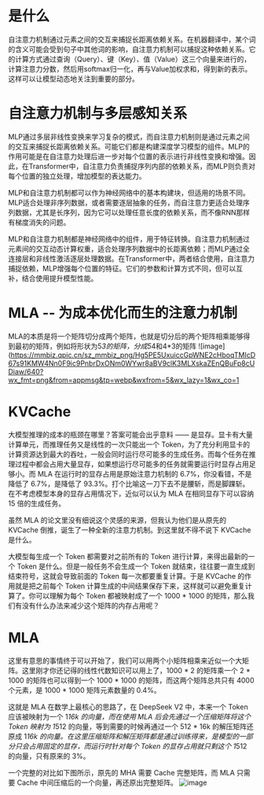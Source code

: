 # 是什么
自注意力机制通过元素之间的交互来捕捉长距离依赖关系。在机器翻译中，某个词的含义可能会受到句子中其他词的影响，自注意力机制可以捕捉这种依赖关系。它的计算方式通过查询（Query）、键（Key）、值（Value）这三个向量来进行的，计算注意力分数，然后用softmax归一化，再与Value加权求和，得到新的表示。这样可以让模型动态地关注到重要的部分。
# 自注意力机制与多层感知关系
MLP通过多层非线性变换来学习复杂的模式，而自注意力机制则是通过元素之间的交互来捕捉长距离依赖关系。可能它们都是构建深度学习模型的组件。MLP的作用可能是在自注意力处理后进一步对每个位置的表示进行非线性变换和增强。因此，在Transformer中，自注意力负责捕捉序列内部的依赖关系，而MLP则负责对每个位置的独立处理，增加模型的表达能力。

MLP和自注意力机制都可以作为神经网络中的基本构建块，但适用的场景不同。MLP适合处理非序列数据，或者需要逐层抽象的任务，而自注意力更适合处理序列数据，尤其是长序列，因为它可以处理任意长度的依赖关系，而不像RNN那样有梯度消失的问题。

MLP和自注意力机制都是神经网络中的组件，用于特征转换。自注意力机制通过元素间的交互动态计算权重，适合处理序列数据中的长距离依赖；而MLP通过全连接层和非线性激活逐层处理数据。在Transformer中，两者结合使用，自注意力捕捉依赖，MLP增强每个位置的特征。它们的参数和计算方式不同，但可以互补，结合使用提升模型性能。

#  MLA -- 为成本优化而生的注意力机制 
MLA的本质是将一个矩阵切分成两个矩阵，也就是切分后的两个矩阵相乘能够得到最初的矩阵，例如将形状为5*3的矩阵，分成5*4和4*3的矩阵
![image](https://mmbiz.qpic.cn/sz_mmbiz_png/Hg5PE5UxuiccGpWNE2cHboqTMIcD67s91KMW4Nn0F9ic9PnbrDxONm0WYwr8aBV9clK3MLXskaZEnQBuFp8cUDiaw/640?wx_fmt=png&from=appmsg&tp=webp&wxfrom=5&wx_lazy=1&wx_co=1

# KVCache
大模型推理的成本的瓶颈在哪里？答案可能会出乎意料 —— 是显存。显卡有大量计算单元，而推理任务又是线性的一次只能出一个 Token，为了充分利用显卡的计算资源达到最大的吞吐，一般会同时运行尽可能多的生成任务。而每个任务在推理过程中都会占用大量显存，如果想运行尽可能多的任务就需要运行时显存占用足够小。而 MLA 在运行时的显存占用是原始注意力机制的 6.7%，你没看错，不是降低了 6.7%，是降低了 93.3%。打个比喻这一刀下去不是腰斩，而是脚踝斩。在不考虑模型本身的显存占用情况下，近似可以认为 MLA 在相同显存下可以容纳 15 倍的生成任务。

虽然 MLA 的论文里没有细说这个灵感的来源，但我认为他们是从原先的 KVCache 倒推，诞生了一种全新的注意力机制。到这里就不得不说下 KVCache 是什么。

大模型每生成一个 Token 都需要对之前所有的 Token 进行计算，来得出最新的一个 Token 是什么。但是一般任务不会生成一个 Token 就结束，往往要一直生成到结束符号，这就会导致前面的 Token 每一次都要重复计算。于是 KVCache 的作用就是把之前每个 Token 计算生成的中间结果保存下来，这样就可以避免重复计算了。你可以理解为每个 Token 都被映射成了一个 1000 * 1000 的矩阵，那么我们有没有什么办法来减少这个矩阵的内存占用呢？
# MLA
这里有意思的事情终于可以开始了，我们可以用两个小矩阵相乘来近似一个大矩阵。这里刚才你还记得的线性代数知识可以用上了，1000 * 2 的矩阵乘一个 2 * 1000 的矩阵也可以得到一个 1000 * 1000 的矩阵，而这两个矩阵总共只有 4000 个元素，是 1000 * 1000 矩阵元素数量的 0.4%。

这就是 MLA 在数学上最核心的思路了，在 DeepSeek V2 中，本来一个 Token 应该被映射为一个 1*16k 的向量，而在使用 MLA 后会先通过一个压缩矩阵将这个 Token 映射为 1*512 的向量，等到需要的时候再通过一个 512 * 16k 的解压矩阵还原成 1*16k 的向量。在这里压缩矩阵和解压矩阵都是通过训练得来，是模型的一部分只会占用固定的显存，而运行时针对每个 Token 的显存占用就只剩这个 1*512 的向量，只有原来的 3%。

一个完整的对比如下图所示，原先的 MHA 需要 Cache 完整矩阵，而 MLA 只需要 Cache 中间压缩后的一个向量，再还原出完整矩阵。
![image](https://mmbiz.qpic.cn/sz_mmbiz_png/Hg5PE5UxuiccGpWNE2cHboqTMIcD67s91MkfB7sRWibFXCNMNBBRMfTiav8NCSWpqrHK66y5Vv8Aoyg9nYMh07CGw/640?wx_fmt=png&from=appmsg&tp=webp&wxfrom=5&wx_lazy=1&wx_co=1)